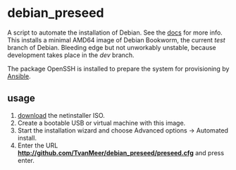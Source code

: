 # debian_preseed
A script to automate the installation of Debian. See the [docs](https://wiki.debian.org/DebianInstaller/Preseed) for more info.
This installs a minimal AMD64 image of Debian Bookworm, the current *test* branch of Debian.
Bleeding edge but not unworkably unstable, because development takes place in the *dev* branch.

The package OpenSSH is installed to prepare the system for provisioning by [Ansible](https://docs.ansible.com/ansible/latest/index.html).

## usage

1. [download](https://www.debian.org/devel/debian-installer/) the netinstaller ISO.
2. Create a bootable USB or virtual machine with this image.
3. Start the installation wizard and choose Advanced options -> Automated install.
4. Enter the URL **http://github.com/TvanMeer/debian_preseed/preseed.cfg** and press enter.
